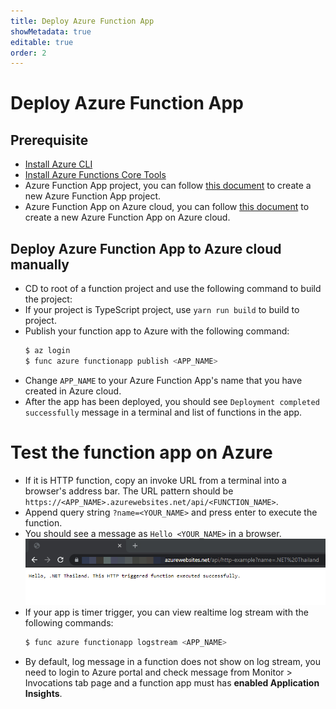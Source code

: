 ```yaml
---
title: Deploy Azure Function App
showMetadata: true
editable: true
order: 2
---
```


# Deploy Azure Function App

## Prerequisite
- [Install Azure CLI](/cloud-hosting/azure/azure-cli)
- [Install Azure Functions Core Tools](https://docs.microsoft.com/en-us/azure/azure-functions/functions-run-local?tabs=linux%2Ccsharp%2Cbash#v2)
- Azure Function App project, you can follow [this document](create-azure-functions-app-project) to create a new Azure Function App project.
- Azure Function App on Azure cloud, you can follow [this document](create-azure-functions-app-on-azure-cloud) to create a new Azure Function App on Azure cloud.

## Deploy Azure Function App to Azure cloud manually
- CD to root of a function project and use the following command to build the project:
- If your project is TypeScript project, use `yarn run build` to build to project.
- Publish your function app to Azure with the following command:
  ```sh
  $ az login
  $ func azure functionapp publish <APP_NAME>
  ```
- Change `APP_NAME` to your Azure Function App's name that you have created in Azure cloud.
- After the app has been deployed, you should see `Deployment completed successfully` message in a terminal and list of functions in the app.

# Test the function app on Azure
- If it is HTTP function, copy an invoke URL from a terminal into a browser's address bar. The URL pattern should be `https://<APP_NAME>.azurewebsites.net/api/<FUNCTION_NAME>`.
- Append query string `?name=<YOUR_NAME>` and press enter to execute the function.
- You should see a message as `Hello <YOUR_NAME>` in a browser.
  ![](images/azure-functions-on-cloud.png)
- If your app is timer trigger, you can view realtime log stream with the following commands:
  ```sh
  $ func azure functionapp logstream <APP_NAME>
  ```
- By default, log message in a function does not show on log stream, you need to login to Azure portal and check message from Monitor > Invocations tab page and a function app must has **enabled Application Insights**.
